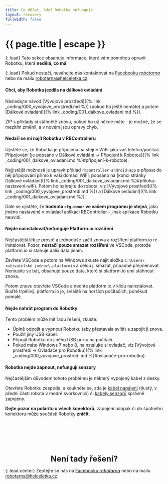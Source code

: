 ```yaml
---
title: Co dělat, když Robotka nefunguje
layout: recovery
fullwidth: false
---
```


# {{ page.title | escape }}

{:.lead}
Tato sekce obsahuje informace, které vám pomohou opravit Robotku, která **nedělá, co má**.

{:.lead}
Pokud nestačí, neváhejte nás kontaktovat na [Facebooku *robotarna*](https://www.facebook.com/robotarna/)
nebo na mailu [robotarna@helceletka.cz](mailto:robotarna@helceletka.cz).

#### Chci, aby Robotka jezdila na dálkové ovládání
Následujte návod [Vývojové prostředí]({% link _coding/000_vyvojove_prostredi.md %}) (pokud ho ještě nemáte) a potom
[Dálkové ovládání]({% link _coding/001_dalkove_ovladani.md %}).

ZIP s příklady si stáhnětě znovu, pokud ho už někde máte -
je možné, že se mezitím změnil, a v novém jsou opravy chyb.

#### Nedaří se mi najít Robotku v RBControlleru
Ujistěte se, že Robotka je připojená na stejné WiFi jako váš telefon/počítač. Připojování
[je popsáno v Dálkové ovládání -> Připojení k Robotce]({% link _coding/001_dalkove_ovladani.md %}#připojení-k-robotce).

Nejjistější možností je upravit příklad `rbcontroller-android-app` a připsat do
něj připojování přímo k vaší domácí WiFi, popsáno na [konci stránky Dálkové ovládání]({% link _coding/001_dalkove_ovladani.md %}#příloha-nastavení-wifi). Potom ho nahrajte do robota, viz
[Vývojové prostředí]({% link _coding/000_vyvojove_prostredi.md %}) a [Dálkové ovládání]({% link _coding/001_dalkove_ovladani.md %}).

Dále se ujistěte, že **hodnota `cfg.owner` ve vašem programu je stejná**, jako jméno nastavené v ovládací aplikaci RBController - jinak aplikace Robotku neuvidí.

#### Nejde nainstalovat/nefunguje Platform.io rozšíření
Nejčastější lék je prostě a jednoduše začít znova a rozšíření platform.io re-instalovat. Pozor, **nestačí
pouze smazat rozšíření** ve VSCode, protože platform.io si stahuje další data jinam.

Zavřete VSCode a potom na Windows zkuste najít složku `C:\Users\<uživatelské jméno>\.platformio` a celou ji smazat, případně přejmenovat.
Nemusíte se bát, obsahuje pouze data, které si platform.io umí stáhnout znova.

Potom znovu otevřete VSCode a nechte platform.io v klidu nainstalovat. Buďtě trpělivý, platform.io je, zvláště na horších počítačích, poněkud pomalé.

#### Nejde nahrát program do Robotky
Tento problém může mít řadu řešení, zkuste:

* Úplně odpojit a vypnout Robotku (aby přestavala svítit) a zapojit ji znova.
* Použít jiný USB kabel.
* Připojit Robotku do jiného USB portu na počítači.
* Pokud máte Windows 7 nebo 8, nainstalujte si ovladač, viz [Vývojové prostředí -> Ovladače pro Robotku]({% link _coding/000_vyvojove_prostredi.md %}#ovladače-pro-robotku).

#### Robotka nejde zapnout, nefungují senzory
Nejčastějším důvodem tohoto problému je některý vypojený kabel z desky.

Otevřete Robotku zespoda, a koukněte se, zda je
[kabel napájení](/guide/#napájení-rbcx) (tlustý, v přední části robota v modré svorkovnici) či
[kabely senzorů](/guide/#senzory-a-příslušenství) správně zapojeny.

**Dejte pozor na polaritu u všech konektorů**, zapojení naopak či do špatného konektoru může součásti Robotky **zničit**.


<div style="text-align: center; margin-top: 120px; font-size: 180%; font-weight: bold">
    Není tady řešení?
</div>

{:.lead.center}
Zeptejte se nás na [Facebooku *robotarna*](https://www.facebook.com/robotarna/)
nebo na mailu [robotarna@helceletka.cz](mailto:robotarna@helceletka.cz).
